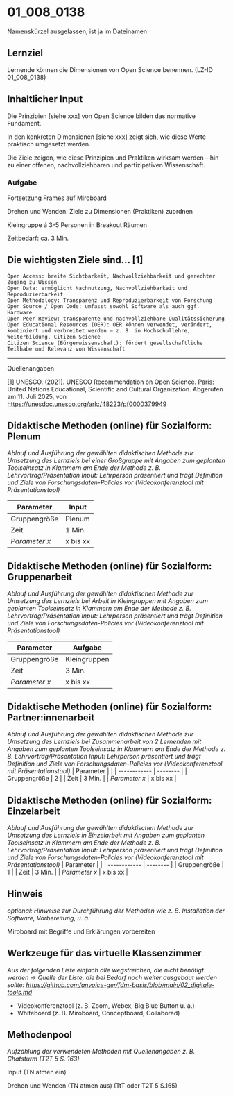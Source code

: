 <!--
author: Canan Hastik
email:    
version:  v1
language: DE
icon:     
link:     
comment:  OER.net FDM-Basiskurs
-->

# 01_008_0138
Namenskürzel ausgelassen, ist ja im Dateinamen 

## Lernziel
Lernende können die Dimensionen von Open Science benennen. (LZ-ID 01_008_0138)

## Inhaltlicher Input 

Die Prinzipien [siehe xxx] von Open Science bilden das normative Fundament. 

In den konkreten Dimensionen [siehe xxx] zeigt sich, wie diese Werte praktisch umgesetzt werden.

Die Ziele zeigen, wie diese Prinzipien und Praktiken wirksam werden – hin zu einer offenen, nachvollziehbaren und partizipativen Wissenschaft.

### Aufgabe

Fortsetzung Frames auf Miroboard

Drehen und Wenden: Ziele zu Dimensionen (Praktiken) zuordnen

Kleingruppe á 3-5 Personen in Breakout Räumen

Zeitbedarf: ca. 3 Min.


## Die wichtigsten Ziele sind... [1]

    Open Access: breite Sichtbarkeit, Nachvollziehbarkeit und gerechter Zugang zu Wissen
    Open Data: ermöglicht Nachnutzung, Nachvollziehbarkeit und Reproduzierbarkeit
    Open Methodology: Transparenz und Reproduzierbarkeit von Forschung
    Open Source / Open Code: umfasst sowohl Software als auch ggf. Hardware
    Open Peer Review: transparente und nachvollziehbare Qualitätssicherung
    Open Educational Resources (OER): OER können verwendet, verändert, kombiniert und verbreitet werden – z. B. in Hochschullehre, Weiterbildung, Citizen Science
    Citizen Science (Bürgerwissenschaft): fördert gesellschaftliche Teilhabe und Relevanz von Wissenschaft

-----------
Quellenangaben

[1]  UNESCO. (2021). UNESCO Recommendation on Open Science. Paris: United Nations Educational, Scientific and Cultural Organization. Abgerufen am 11. Juli 2025, von https://unesdoc.unesco.org/ark:/48223/pf0000379949


## Didaktische Methoden (online) für Sozialform: Plenum
_Ablauf und Ausführung der gewählten didaktischen Methode zur Umsetzung des Lernziels bei einer Großgruppe mit Angaben zum geplanten Toolseinsatz in Klammern am Ende der Methode z. B. Lehrvortrag/Präsentation Input: Lehrperson präsentiert und trägt Definition und Ziele von Forschungsdaten-Policies vor (Videokonferenztool mit Präsentationstool)_

| Parameter        |  Input        |
| ------------     | -------- |
| Gruppengröße     | Plenum |
| Zeit             | 1 Min. |
| *Parameter x*    | x bis xx |


## Didaktische Methoden (online) für Sozialform: Gruppenarbeit
_Ablauf und Ausführung der gewählten didaktischen Methode zur Umsetzung des Lernziels bei Arbeit in Kleingruppen mit Angaben zum geplanten Toolseinsatz in Klammern am Ende der Methode z. B. Lehrvortrag/Präsentation Input: Lehrperson präsentiert und trägt Definition und Ziele von Forschungsdaten-Policies vor (Videokonferenztool mit Präsentationstool)_


| Parameter        |  Aufgabe     |
| ------------     | -------- |
| Gruppengröße     | Kleingruppen |
| Zeit             | 3 Min.|
| *Parameter x*    | x bis xx |


## Didaktische Methoden (online) für Sozialform: Partner:innenarbeit
_Ablauf und Ausführung der gewählten didaktischen Methode zur Umsetzung des Lernziels bei Zusammenarbeit von 2 Lernenden mit Angaben zum geplanten Toolseinsatz in Klammern am Ende der Methode z. B. Lehrvortrag/Präsentation Input: Lehrperson präsentiert und trägt Definition und Ziele von Forschungsdaten-Policies vor (Videokonferenztool mit Präsentationstool)_
| Parameter        |          |
| ------------     | -------- |
| Gruppengröße     | 2 |
| Zeit             | 3 Min. |
| *Parameter x*    | x bis xx |


## Didaktische Methoden (online) für Sozialform: Einzelarbeit
_Ablauf und Ausführung der gewählten didaktischen Methode zur Umsetzung des Lernziels in Einzelarbeit mit Angaben zum geplanten Toolseinsatz in Klammern am Ende der Methode z. B. Lehrvortrag/Präsentation Input: Lehrperson präsentiert und trägt Definition und Ziele von Forschungsdaten-Policies vor (Videokonferenztool mit Präsentationstool)_
| Parameter        |          |
| ------------     | -------- |
| Gruppengröße     | 1 |
| Zeit             | 3 Min. |
| *Parameter x*    | x bis xx |


## Hinweis
_optional: Hinweise zur Durchführung der Methoden wie z. B. Installation der Software, Vorbereitung, u. ä._

Miroboard mit Begriffe und Erklärungen vorbereiten

## Werkzeuge für das virtuelle Klassenzimmer
_Aus der folgenden Liste einfach alle wegstreichen, die nicht benötigt werden ->  Quelle der Liste, die bei Bedarf noch weiter ausgebaut werden sollte: https://github.com/anvoice-ger/fdm-basis/blob/main/02_digitale-tools.md_

* Videokonferenztool (z. B. Zoom, Webex, Big Blue Button u. a.)
* Whiteboard (z. B. Miroboard, Conceptboard, Collaborad)

## Methodenpool
_Aufzählung der verwendeten Methoden mit Quellenangaben z. B. Chatsturm (T2T 5 S. 163)_

Input (TN atmen ein)

Drehen und Wenden (TN atmen aus) (TtT oder T2T 5 S.165)
